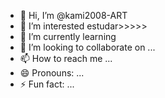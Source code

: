 - 👋 Hi, I’m @kami2008-ART
- 👀 I’m interested estudar>>>>>
- 🌱 I’m currently learning
- 💞️ I’m looking to collaborate on ...
- 📫 How to reach me ...
- 😄 Pronouns: ...
- ⚡ Fun fact: ...

<!---
kami2008-ART/kami2008-ART is a ✨ special ✨ repository because its `README.md` (this file) appears on your GitHub profile.
You can click the Preview link to take a look at your changes.
--->
